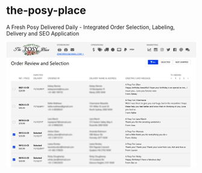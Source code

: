 # the-posy-place
A Fresh Posy Delivered Daily - Integrated Order Selection, Labeling, Delivery and SEO Application

![The Posy Place](mup/screen.png)